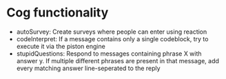 # Cog functionality
- autoSurvey: Create surveys where people can enter using reaction
- codeInterpret: If a message contains only a single codeblock, try to execute it via the piston engine
- stupidQuestions: Respond to messages containing phrase X with answer y. If multiple different phrases are present in that message, add every matching answer line-seperated to the reply
